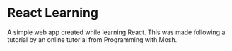 # React Learning
A simple web app created while learning React. This was made following a tutorial by an online tutorial from Programming with Mosh.
